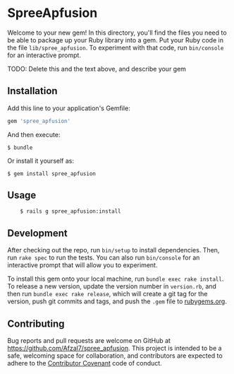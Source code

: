 # SpreeApfusion

Welcome to your new gem! In this directory, you'll find the files you need to be able to package up your Ruby library into a gem. Put your Ruby code in the file `lib/spree_apfusion`. To experiment with that code, run `bin/console` for an interactive prompt.

TODO: Delete this and the text above, and describe your gem

## Installation

Add this line to your application's Gemfile:

```ruby
gem 'spree_apfusion'
```

And then execute:

    $ bundle

Or install it yourself as:

    $ gem install spree_apfusion

## Usage

		$ rails g spree_apfusion:install

## Development

After checking out the repo, run `bin/setup` to install dependencies. Then, run `rake spec` to run the tests. You can also run `bin/console` for an interactive prompt that will allow you to experiment.

To install this gem onto your local machine, run `bundle exec rake install`. To release a new version, update the version number in `version.rb`, and then run `bundle exec rake release`, which will create a git tag for the version, push git commits and tags, and push the `.gem` file to [rubygems.org](https://rubygems.org).

## Contributing

Bug reports and pull requests are welcome on GitHub at https://github.com/Afzal7/spree_apfusion. This project is intended to be a safe, welcoming space for collaboration, and contributors are expected to adhere to the [Contributor Covenant](http://contributor-covenant.org) code of conduct.

